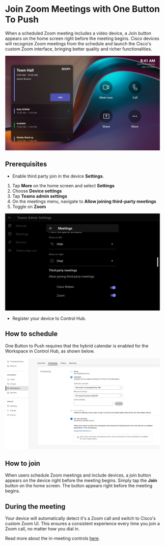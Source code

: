 # Join Zoom Meetings with One Button To Push 

When a scheduled Zoom meeting includes a video device, a Join button appears on the home screen right before the meeting begins. 
Cisco devices will recognize Zoom meetings from the schedule and launch the Cisco's custom Zoom interface, bringing better quality and richer functionalities.

<img src="/doc/images/MTR/Zoom_OBTP.png" style="width: 600px" />

## Prerequisites

* Enable third party join in the device **Settings**.

1. Tap **More** on the home screen and select **Settings**
2. Choose **Device settings**
3. Tap **Teams admin settings**
4. On the meetings menu, navigate to **Allow joining third-party meetings**
5. Toggle on **Zoom**

<img src="/doc/images/MTR/ThirdPartyMeetings.png" style="width: 600px" />

* Register your device to Control Hub.

## How to schedule

One Button to Push requires that the hybrid calendar is enabled for the Workspace in Control Hub, as shown below.

<img src="/doc/images/MTR/Hybrid_Calendar.png" style="width: 600px" />


## How to join

When users schedule Zoom meetings and include devices, a join button appears on the device right before the meeting begins. Simply tap the **Join** button on the home screen. The button appears right before the meeting begins.

## During the meeting

Your device will automatically detect it's a Zoom call and switch to Cisco's custom Zoom UI. This ensures a consistent experience every time you join a Zoom call, no matter how you dial in.

Read more about the in-meeting controls [here](https://help.webex.com/en-us/article/0lobg6/Join-Zoom-Meetings-on-Board,-Desk,-and-Room-Series).
